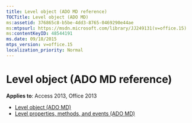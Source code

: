 ```yaml
---
title: Level object (ADO MD reference)
TOCTitle: Level object (ADO MD)
ms:assetid: 376865c8-b5be-4dd3-8765-0469290e44ae
ms:mtpsurl: https://msdn.microsoft.com/library/JJ249131(v=office.15)
ms:contentKeyID: 48544191
ms.date: 09/18/2015
mtps_version: v=office.15
localization_priority: Normal
---
```


# Level object (ADO MD reference)

**Applies to**: Access 2013, Office 2013

- [Level object (ADO MD)](level-object-ado-md.md)
- [Level properties, methods, and events (ADO MD)](level-properties-methods-and-events-ado-md.md)

